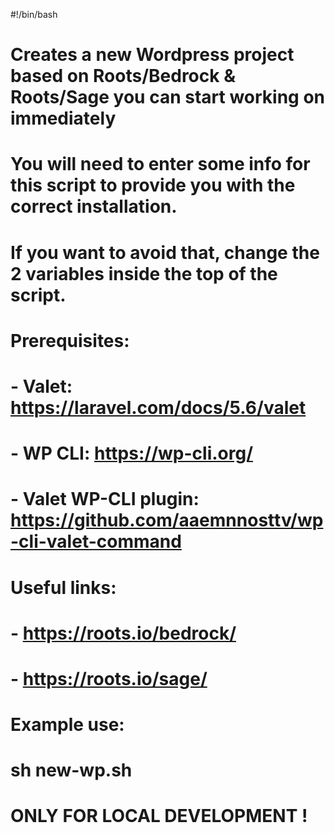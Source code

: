 #!/bin/bash

# Creates a new Wordpress project based on Roots/Bedrock & Roots/Sage you can start working on immediately
# 
# You will need to enter some info for this script to provide you with the correct installation.
# If you want to avoid that, change the 2 variables inside the top of the script. 
#
# Prerequisites: 
# - Valet: https://laravel.com/docs/5.6/valet
# - WP CLI: https://wp-cli.org/
# - Valet WP-CLI plugin: https://github.com/aaemnnosttv/wp-cli-valet-command 
#
# Useful links:
# - https://roots.io/bedrock/
# - https://roots.io/sage/
#
# Example use:
# sh new-wp.sh
#
# ONLY FOR LOCAL DEVELOPMENT !
